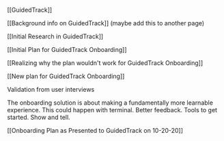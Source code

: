 [[GuidedTrack]]

[[Background info on GuidedTrack]] (maybe add this to another page)

[[Initial Research in GuidedTrack]]

[[Initial Plan for GuidedTrack Onboarding]]

[[Realizing why the plan wouldn't work for GuidedTrack Onboarding]]

[[New plan for GuidedTrack Onboarding]]

Validation from user interviews

The onboarding solution is about making a fundamentally more learnable experience. This could happen with terminal. Better feedback. Tools to get started. Show and tell. 

[[Onboarding Plan as Presented to GuidedTrack on 10-20-20]]
